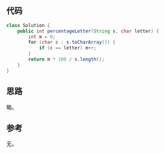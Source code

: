 ## 代码

```java
class Solution {
    public int percentageLetter(String s, char letter) {
        int m = 0;
        for (char c : s.toCharArray()) {
            if (c == letter) m++;
        }
        return m * 100 / s.length();
    }
}
```

## 思路

略。

## 参考

无。